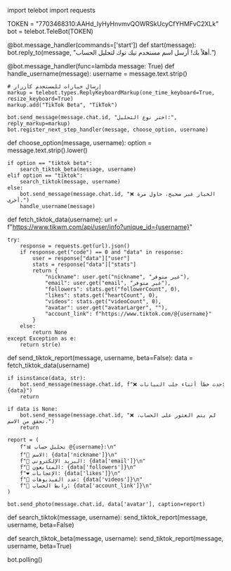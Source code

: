 import telebot
import requests

TOKEN = "7703468310:AAHd_IyHyHnvmvQOWRSkUcyCfYHMFvC2XLk"
bot = telebot.TeleBot(TOKEN)

@bot.message_handler(commands=['start'])
def start(message):
    bot.reply_to(message, "أهلاً بك! أرسل اسم مستخدم تيك توك لتحليل الحساب.")

@bot.message_handler(func=lambda message: True)
def handle_username(message):
    username = message.text.strip()

    # إرسال خيارات للمستخدم كأزرار
    markup = telebot.types.ReplyKeyboardMarkup(one_time_keyboard=True, resize_keyboard=True)
    markup.add("TikTok Beta", "TikTok")
    
    bot.send_message(message.chat.id, "اختر نوع التحليل:", reply_markup=markup)
    bot.register_next_step_handler(message, choose_option, username)

def choose_option(message, username):
    option = message.text.strip().lower()
    
    if option == "tiktok beta":
        search_tiktok_beta(message, username)
    elif option == "tiktok":
        search_tiktok(message, username)
    else:
        bot.send_message(message.chat.id, "❌ الخيار غير صحيح، حاول مرة أخرى.")
        handle_username(message)

def fetch_tiktok_data(username):
    url = f"https://www.tikwm.com/api/user/info?unique_id={username}"
    
    try:
        response = requests.get(url).json()
        if response.get("code") == 0 and "data" in response:
            user = response["data"]["user"]
            stats = response["data"]["stats"]
            return {
                "nickname": user.get("nickname", "غير متوفر"),
                "email": user.get("email", "غير متوفر"),
                "followers": stats.get("followerCount", 0),
                "likes": stats.get("heartCount", 0),
                "videos": stats.get("videoCount", 0),
                "avatar": user.get("avatarLarger", ""),
                "account_link": f"https://www.tiktok.com/@{username}"
            }
        else:
            return None
    except Exception as e:
        return str(e)

def send_tiktok_report(message, username, beta=False):
    data = fetch_tiktok_data(username)
    
    if isinstance(data, str):
        bot.send_message(message.chat.id, f"❌ حدث خطأ أثناء جلب البيانات: {data}")
        return

    if data is None:
        bot.send_message(message.chat.id, "❌ لم يتم العثور على الحساب، تحقق من الاسم.")
        return

    report = (
        f"📊 تحليل حساب @{username}:\n"
        f"👤 الاسم: {data['nickname']}\n"
        f"📧 البريد الإلكتروني: {data['email']}\n"
        f"👥 المتابعون: {data['followers']}\n"
        f"❤️ الإعجابات: {data['likes']}\n"
        f"🎥 عدد الفيديوهات: {data['videos']}\n"
        f"🔗 رابط الحساب: {data['account_link']}\n"
    )

    bot.send_photo(message.chat.id, data['avatar'], caption=report)

def search_tiktok(message, username):
    send_tiktok_report(message, username, beta=False)

def search_tiktok_beta(message, username):
    send_tiktok_report(message, username, beta=True)

bot.polling()
